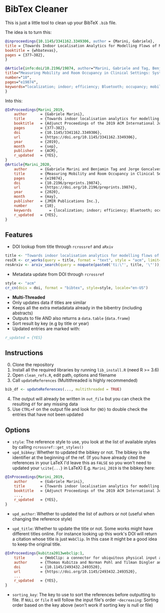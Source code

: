 # BibTex Cleaner 
This is just a little tool to clean up your BibTeX `.bib` file.

The idea is to turn this:
```BibTex
@inproceedings{10.1145/3341162.3349306, author = {Marini, Gabriele},
title = {Towards Indoor Localisation Analytics for Modelling Flows of Movements},
booktitle = {whbatevas},
pages = {377–382},
}

@Article{info:doi/10.2196/19874, author="Marini, Gabriele and Tag, Benjamin and Goncalves, Jorge and Velloso, Eduardo and Jurdak, Raja and Capurro, Daniel and McCarthy, Clare and Shearer, William and Kostakos, Vassilis",
title="Measuring Mobility and Room Occupancy in Clinical Settings: System Development and Implementation",
number="10",
pages="e19874",
keywords="localization; indoor; efficiency; Bluetooth; occupancy; mobility; metrics; smartphone; mobile phone",
}
```


Into this:
```BibTex
@InProceedings{Marini_2019,
    author		= {Gabriele Marini},
    title		= {Towards indoor localisation analytics for modelling flows of movements},
    booktitle	= {Adjunct Proceedings of the 2019 ACM International Joint Conference on Pervasive and Ubiquitous Computing and Proceedings of the 2019 ACM International Symposium on Wearable Computers},
    pages		= {377–382},
    doi			= {10.1145/3341162.3349306},
    url			= {https://doi.org/10.1145/3341162.3349306},
    year		= {2019},
    month		= {sep},
    publisher	= {ACM},
    r_updated	= {YES},
}
@Article{Marini_2020,
    author		= {Gabriele Marini and Benjamin Tag and Jorge Goncalves and Eduardo Velloso and Raja Jurdak and Daniel Capurro and Clare McCarthy and William Shearer and Vassilis Kostakos},
    title		= {Measuring Mobility and Room Occupancy in Clinical Settings: System Development and Implementation (Preprint)},
    pages		= {e19874},
    doi			= {10.2196/preprints.19874},
    url			= {https://doi.org/10.2196/preprints.19874},
    year		= {2020},
    month		= {may},
    publisher	= {JMIR Publications Inc.},
    number		= {10},
    keywords		= {localization; indoor; efficiency; Bluetooth; occupancy; mobility; metrics; smartphone; mobile phone},
    r_updated	= {YES},
}
```

## Features
- DOI lookup from title through `rcrossref` and `aRxiv`
```R
title <- "Towards indoor localisation analytics for modelling flows of movements"
resCR <- cr_works(query = title, format = "text", style = "acm", limit=10) 
resArxiv <- arxiv_search(query = noquote(paste0('ti:\"', title, '\"')), limit=10)
```

- Metadata update from DOI through `rcrossref`
```R
style <- "acm"
cr_cn(dois = doi, format = "bibtex", style=style, locale="en-US") 
```
- **Multi-Threaded**
- Only updates data if titles are similar
- Keeps all the extra metadatata already in the bibentry (including abstracts)
- Outputs to file AND also returns a `data.table` (`data.frame`)
- Sort result by key (e.g by title or year)
- Updated entries are marked with:
```BibTex
r_updated = {YES}
```

## Instructions
0. Clone the repository
1. Install all the required libraries by running `lib_install.R` (need R >= 3.6)
2. Open `clean_refs.R`, edit path, options and filename
3. Call `updateReferences` (Multithreaded is highly recommended)
```R
bib_df <- updateReferences(..., multithreaded = TRUE)
```
4. The output will already be written in `out_file` but you can check the resulting `df` for any missing data
5. Use `CTRL+F` on the output file and look for `{NO}` to double check the entries that have not been updated

## Options
- `style`: The reference style to use, you look at the list of available styles by calling `rcrossref::get_styles()`
- `upd_bibkey`: Whether to updated the bibkey or not. The bibkey is the identifier at the beginning of the ref.
(If you have already cited the references in your LaTeX I'd leave this as `FALSE` so you won't need to updated your `\cite{...}` in LaTeX)
E.g. `Marini_2019` is the bibkey here:
```BibTex
@InProceedings{Marini_2019,
    author		= {Gabriele Marini},
    title		= {Towards indoor localisation analytics for modelling flows of movements},
    booktitle	= {Adjunct Proceedings of the 2019 ACM International Joint Conference on Pervasive and Ubiquitous Computing and Proceedings of the 2019 ACM International Symposium on Wearable Computers},
    ...,
    r_updated	= {YES},
}
```

- `upd_author`: Whether to updated the list of authors or not (useful when changing the reference style)

- `upd_title`: Whether to update the title or not. Some works might have different titles online. For instance looking up this work's DOI will return a citation whose title is just `WebClip`. In this case it might be a good idea to keep the original title.
```BibTeX
@InProceedings{kubitza2013webclip:1,
    title		= {WebClip: a connector for ubiquitous physical input and output for touch screen devices},
    author		= {Thomas Kubitza and Norman Pohl and Tilman Dingler and Albrecht Schmidt},
    doi			= {10.1145/2493432.2493520},
    url			= {https://doi.org/10.1145/2493432.2493520},
    ...
    r_updated	= {YES},
}
```

- `sorting_key`: The key to use to sort the references before outputting to file. If `NULL` or `file` it will follow the input file's order
-`decreasing`: Sorting order based on the key above (won't work if sorting key is null or file)
